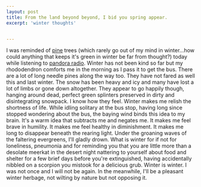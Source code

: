 ```yaml
---
layout: post
title: From the land beyond beyond, I bid you spring appear.
excerpt: 'winter thoughts'


---
```

I was reminded of <a href="http://www.pandora.com/music/song/john+vanderslice/new+zealand+pines">pine</a> trees (which rarely go out of my mind in winter...how could anything that keeps it's green in winter be far from thought?) today while listening to <a href="http://www.pandora.com/people/jacobheric">pandora radio</a>.  Winter has not been kind so far but my rhododendron comforts me in the morning as I pass it to get the bus.  There are a lot of long needle pines along the way too.  They have not fared as well this and last winter.  The snow has been heavy and icy and many have lost a lot of limbs or gone down altogether.  They appear to go happily though, hanging around dead, perfect green splinters preserved in dirty and disintegrating snowpack.  I know how they feel.  Winter makes me relish the shortness of life.  While idling solitary at the bus stop, having long since stopped wondering about the bus, the baying wind binds this idea to my brain.  It's a warm idea that subtracts me and negates me.  It makes me feel brave in humility.  It makes me feel healthy in diminishment.  It makes me long to disappear beneath the rearing light.  Under the groaning waves of the faltering evergreens, I'll gladly drown.  What is winter for if not for loneliness, pneumonia and for reminding you that you are little more than a desolate meerkat in the desert night nattering to yourself about food and shelter for a few brief days before you're extinguished, having accidentally nibbled on a scorpion you mistook for a delicious grub.  Winter is winter.  I was not once and I will not be again.  In the meanwhile, I'll be a pleasant winter herbage, not wilting by nature but not opposing it.       
